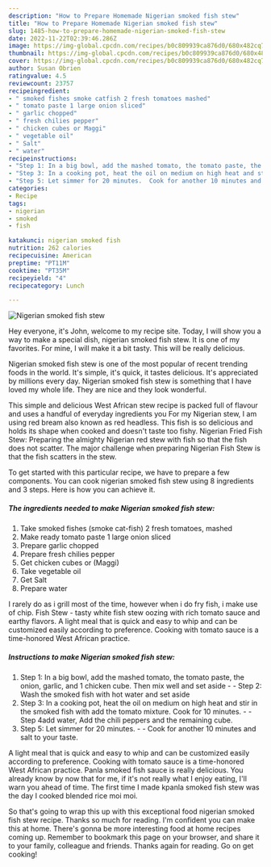 ```yaml
---
description: "How to Prepare Homemade Nigerian smoked fish stew"
title: "How to Prepare Homemade Nigerian smoked fish stew"
slug: 1485-how-to-prepare-homemade-nigerian-smoked-fish-stew
date: 2022-11-22T02:39:46.286Z
image: https://img-global.cpcdn.com/recipes/b0c809939ca876d0/680x482cq70/nigerian-smoked-fish-stew-recipe-main-photo.jpg
thumbnail: https://img-global.cpcdn.com/recipes/b0c809939ca876d0/680x482cq70/nigerian-smoked-fish-stew-recipe-main-photo.jpg
cover: https://img-global.cpcdn.com/recipes/b0c809939ca876d0/680x482cq70/nigerian-smoked-fish-stew-recipe-main-photo.jpg
author: Susan Obrien
ratingvalue: 4.5
reviewcount: 23757
recipeingredient:
- " smoked fishes smoke catfish 2 fresh tomatoes mashed"
- " tomato paste 1 large onion sliced"
- " garlic chopped"
- " fresh chilies pepper"
- " chicken cubes or Maggi"
- " vegetable oil"
- " Salt"
- " water"
recipeinstructions:
- "Step 1: In a big bowl, add the mashed tomato, the tomato paste, the onion, garlic, and 1 chicken cube. Then mix well and set aside  Step 2: Wash the smoked fish with hot water and set aside"
- "Step 3: In a cooking pot, heat the oil on medium on high heat and stir in the smoked fish with add the tomato mixture. Cook for 10 minutes.  Step 4add water, Add the chili peppers and the remaining cube."
- "Step 5: Let simmer for 20 minutes.  Cook for another 10 minutes and salt to your taste."
categories:
- Recipe
tags:
- nigerian
- smoked
- fish

katakunci: nigerian smoked fish 
nutrition: 262 calories
recipecuisine: American
preptime: "PT11M"
cooktime: "PT35M"
recipeyield: "4"
recipecategory: Lunch

---
```



![Nigerian smoked fish stew](https://img-global.cpcdn.com/recipes/b0c809939ca876d0/680x482cq70/nigerian-smoked-fish-stew-recipe-main-photo.jpg)

Hey everyone, it's John, welcome to my recipe site. Today, I will show you a way to make a special dish, nigerian smoked fish stew. It is one of my favorites. For mine, I will make it a bit tasty. This will be really delicious.

Nigerian smoked fish stew is one of the most popular of recent trending foods in the world. It's simple, it's quick, it tastes delicious. It's appreciated by millions every day. Nigerian smoked fish stew is something that I have loved my whole life. They are nice and they look wonderful.

This simple and delicious West African stew recipe is packed full of flavour and uses a handful of everyday ingredients you For my Nigerian stew, I am using red bream also known as red headless. This fish is so delicious and holds its shape when cooked and doesn&#39;t taste too fishy. Nigerian Fried Fish Stew: Preparing the almighty Nigerian red stew with fish so that the fish does not scatter. The major challenge when preparing Nigerian Fish Stew is that the fish scatters in the stew.


To get started with this particular recipe, we have to prepare a few components. You can cook nigerian smoked fish stew using 8 ingredients and 3 steps. Here is how you can achieve it.

<!--inarticleads1-->

##### The ingredients needed to make Nigerian smoked fish stew:

1. Take  smoked fishes (smoke cat-fish) 2 fresh tomatoes, mashed
1. Make ready  tomato paste 1 large onion sliced
1. Prepare  garlic chopped
1. Prepare  fresh chilies pepper
1. Get  chicken cubes or (Maggi)
1. Take  vegetable oil
1. Get  Salt
1. Prepare  water


I rarely do as i grill most of the time, however when i do fry fish, i make use of chip. Fish Stew - tasty white fish stew oozing with rich tomato sauce and earthy flavors. A light meal that is quick and easy to whip and can be customized easily according to preference. Cooking with tomato sauce is a time-honored West African practice. 

<!--inarticleads2-->

##### Instructions to make Nigerian smoked fish stew:

1. Step 1: In a big bowl, add the mashed tomato, the tomato paste, the onion, garlic, and 1 chicken cube. Then mix well and set aside -  - Step 2: Wash the smoked fish with hot water and set aside
1. Step 3: In a cooking pot, heat the oil on medium on high heat and stir in the smoked fish with add the tomato mixture. Cook for 10 minutes. -  - Step 4add water, Add the chili peppers and the remaining cube.
1. Step 5: Let simmer for 20 minutes. -  - Cook for another 10 minutes and salt to your taste.


A light meal that is quick and easy to whip and can be customized easily according to preference. Cooking with tomato sauce is a time-honored West African practice. Panla smoked fish sauce is really delicious. You already know by now that for me, if it&#39;s not really what I enjoy eating, I&#39;ll warn you ahead of time. The first time I made kpanla smoked fish stew was the day I cooked blended rice moi moi. 

So that's going to wrap this up with this exceptional food nigerian smoked fish stew recipe. Thanks so much for reading. I'm confident you can make this at home. There's gonna be more interesting food at home recipes coming up. Remember to bookmark this page on your browser, and share it to your family, colleague and friends. Thanks again for reading. Go on get cooking!
